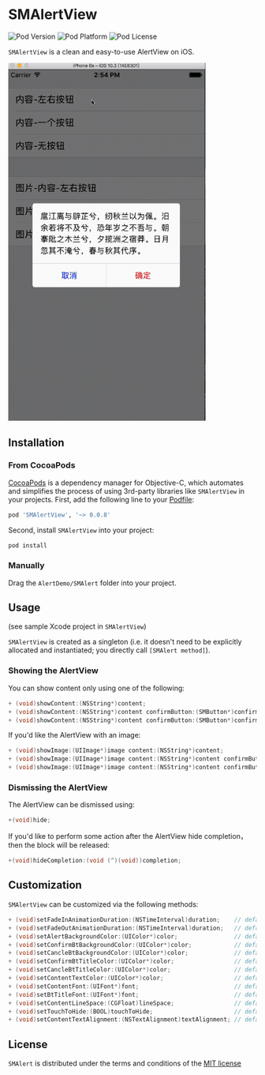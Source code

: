 # SMAlertView

![Pod Version](https://img.shields.io/cocoapods/v/SMAlertView.svg?style=flat)
![Pod Platform](https://img.shields.io/cocoapods/p/SMAlertView.svg?style=flat)
![Pod License](https://img.shields.io/cocoapods/l/SVProgressHUD.svg?style=flat)

`SMAlertView` is a clean and easy-to-use AlertView on iOS.

![SMAlert](smalertview.gif)



## Installation

### From CocoaPods

[CocoaPods](http://cocoapods.org) is a dependency manager for Objective-C, which automates and simplifies the process of using 3rd-party libraries like `SMAlertView` in your projects. First, add the following line to your [Podfile](http://guides.cocoapods.org/using/using-cocoapods.html):

```ruby
pod 'SMAlertView', '~> 0.0.8'
```

Second, install `SMAlertView` into your project:

```ruby
pod install
```

### Manually

Drag the `AlertDemo/SMAlert` folder into your project.



## Usage

(see sample Xcode project in `SMAlertView`)

`SMAlertView` is created as a singleton (i.e. it doesn't need to be explicitly allocated and instantiated; you directly call `[SMAlert method]`).

### Showing the AlertView

You can show content only using one of the following:

```objective-c
+ (void)showContent:(NSString*)content;
+ (void)showContent:(NSString*)content confirmButton:(SMButton*)confirmButton;
+ (void)showContent:(NSString*)content confirmButton:(SMButton*)confirmButton cancleButton:(SMButton*)cancleButton;
```

If you'd like the AlertView with an image:

```objective-c
+ (void)showImage:(UIImage*)image content:(NSString*)content;
+ (void)showImage:(UIImage*)image content:(NSString*)content confirmButton:		(SMButton*)confirmButton;
+ (void)showImage:(UIImage*)image content:(NSString*)content confirmButton:(SMButton*)confirmButton cancleButton:(SMButton*)cancleButton;
```

### Dismissing the AlertView

The AlertView can be dismissed using:

```objective-c
+(void)hide;
```

If you'd like to perform some action after the AlertView hide completion，then the block will be released:

```objective-c
+(void)hideCompletion:(void (^)(void))completion;
```



## Customization

`SMAlertView` can be customized via the following methods:

```objective-c
+ (void)setFadeInAnimationDuration:(NSTimeInterval)duration;	// default is 0.15
+ (void)setFadeOutAnimationDuration:(NSTimeInterval)duration;	// default is 0.15
+ (void)setAlertBackgroundColor:(UIColor*)color;				// default is clear clolor
+ (void)setConfirmBtBackgroundColor:(UIColor*)color;			// default is white clolor
+ (void)setCancleBtBackgroundColor:(UIColor*)color;				// default is white clolor
+ (void)setConfirmBtTitleColor:(UIColor*)color;					// default is red clolor
+ (void)setCancleBtTitleColor:(UIColor*)color;					// default is blue clolor
+ (void)setContentTextColor:(UIColor*)color;					// default is black clolor
+ (void)setContentFont:(UIFont*)font;							// default is 15 
+ (void)setBtTitleFont:(UIFont*)font;							// default is 15 
+ (void)setContentLineSpace:(CGFloat)lineSpace;					// default is 4
+ (void)setTouchToHide:(BOOL)touchToHide;						// default is NO
+ (void)setContentTextAlignment:(NSTextAlignment)textAlignment;	// default is left

```



## License

`SMAlert` is distributed under the terms and conditions of the [MIT license](https://github.com/liqingfa/SMAlertView/blob/master/LICENSE)
